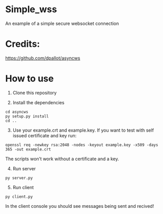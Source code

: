 # Simple_wss
An example of a simple secure websocket connection


# Credits:
https://github.com/dpallot/asyncws


# How to use

1) Clone this repository

2) Install the dependencies

```console
cd asyncws
py setup.py install
cd ..
```

3) Use your example.crt and example.key. If you want to test with self issued certificate and key run:

```console
openssl req -newkey rsa:2048 -nodes -keyout example.key -x509 -days 365 -out example.crt
```

The scripts won’t work without a certificate and a key.

4) Run server

```console
py server.py
```

5) Run client

```console
py client.py
```

In the client console you should see messages being sent and recived!